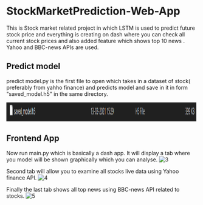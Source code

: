 # StockMarketPrediction-Web-App
This is Stock market related project in which LSTM is used to predict future stock price and everything is creating on dash where you can check all current stock prices and also added feature which shows top 10 news . Yahoo and BBC-news APIs are used.

## Predict model
predict model.py is the first file to open which takes in a dataset of stock( preferably from yahho finance) and predicts model and save in it in form "saved_model.h5" in the same directory.

<img src="https://github.com/Atharva-V/StockMarketPrediction-Web-App/blob/main/screenshots/2.png" width="500" height="50">

## Frontend App
Now run main.py which is basically a dash app. It will display a tab where you model will be shown graphically which you can analyse.
![3](https://user-images.githubusercontent.com/74040947/133564606-1acf9862-0fbd-459d-ae76-c088150077cf.png)

Second tab will allow you to examine all stocks live data using Yahoo finance API.
![4](https://user-images.githubusercontent.com/74040947/133564794-d646da5a-8bf8-4b65-aa3c-8dbb9f6a95df.png)

Finally the last tab shows all top news using BBC-news API related to stocks.
![5](https://user-images.githubusercontent.com/74040947/133564889-76f351a4-bdae-403f-b0e2-fdf8436a1fb5.png)
